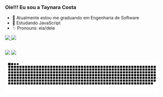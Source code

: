 ### Oie!!! Eu sou a Taynara Costa


- 💫 Atualmente estou me graduando em Engenharia de Software
- 🌱 Estudando JavaScript
- ✨ Pronouns: ela/dela

 <div>
  <a href="https://github.com/taynara-yt">
  <img height="180em" src="https://github-readme-stats.vercel.app/api?username=taynara-yt&show_icons=true&theme=monokai&include_all_commits=true&count_private=true"/>
  <img height="180em" src="https://github-readme-stats.vercel.app/api/top-langs/?username=taynara-yt&layout=compact&langs_count=7&theme=monokai"/>
</div>
  
  ##
  
  <div>
  <a href = "taynarasilvaam@gmail.com"><img src="https://img.shields.io/badge/Gmail-D14836?style=for-the-badge&logo=gmail&logoColor=white" target="_blank"></a>
  <a href="https://www.linkedin.com/in/taynara-silva-944798198/" target="_blank"><img src="https://img.shields.io/badge/-LinkedIn-%230077B5?style=for-the-badge&logo=linkedin&logoColor=white" target="_blank"></a> 
  </div>
  
  ![Snake animation](https://github.com/taynara-yt/taynara-yt/blob/output/github-contribution-grid-snake.svg)


